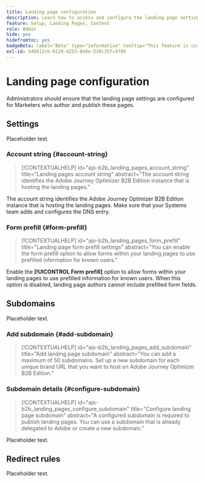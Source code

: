 ```yaml
---
title: Landing page configuration
description: Learn how to access and configure the landing page settings so that your Marketing team can author and publish web pages to support their campaigns.
feature: Setup, Landing Pages, Content
role: Admin
hide: yes
hidefromtoc: yes
badgeBeta: label="Beta" type="informative" tooltip="This feature is currently in a limited beta release"
exl-id: 54b812cb-0129-4253-8e9e-538c25fc4709
---
```

# Landing page configuration

Administrators should ensure that the landing page settings are configured for Marketers who author and publish these pages.

## Settings

Placeholder text.

### Account string {#account-string}

>[!CONTEXTUALHELP]
>id="ajo-b2b_landing_pages_account_string"
>title="Landing pages account string"
>abstract="The account string identifies the Adobe Journey Optimizer B2B Edition instance that is hosting the landing pages."

The account string identifies the Adobe Journey Optimizer B2B Edition instance that is hosting the landing pages. Make sure that your Systems team adds and configures the DNS entry.

### Form prefill {#form-prefill}

>[!CONTEXTUALHELP]
>id="ajo-b2b_landing_pages_form_prefill"
>title="Landing page form prefill settings"
>abstract="You can enable the form prefill option to allow forms within your landing pages to use prefilled information for known users."

Enable the **[!UICONTROL Form prefill]** option to allow forms within your landing pages to use prefilled information for known users. When this option is disabled, landing page authors cannot include prefilled form fields.

## Subdomains

Placeholder text.

### Add subdomain {#add-subdomain}

>[!CONTEXTUALHELP]
>id="ajo-b2b_landing_pages_add_subdomain"
>title="Add landing page subdomain"
>abstract="You can add a maximum of 50 subdomains. Set up a new subdomain for each unique brand URL that you want to host on Adobe Journey Optimizer B2B Edition."

### Subdomain details {#configure-subdomain}

>[!CONTEXTUALHELP]
>id="ajo-b2b_landing_pages_configure_subdomain"
>title="Configure landing page subdomain"
>abstract="A configured subdomain is required to publish landing pages. You can use a subdomain that is already delegated to Adobe or create a new subdomain."

Placeholder text.

## Redirect rules

Placeholder text.
